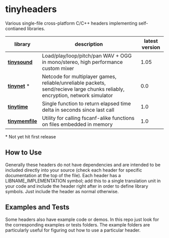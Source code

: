 # tinyheaders

Various single-file cross-platform C/C++ headers implementing self-contianed libraries.

| library | description | latest version
|---------|-------------|---------------
**[tinysound](tinysound.h)** | Load/play/loop/pitch/pan WAV + OGG in mono/stereo, high performance custom mixer | 1.05
**[tinynet](tinynet.h)** &ast; | Netcode for multiplayer games, reliable/unreliable packets, send/recieve large chunks reliably, encryption, network simulator | 0.0
**[tinytime](tinytime.h)** | Single function to return elapsed time delta in seconds since last call | 1.0
**[tinymemfile](tinymemfile.h)** | Utility for calling fscanf-alike functions on files embedded in memory | 1.0

&ast; Not yet hit first release

How to Use
----------

Generally these headers do not have dependencies and are intended to be included directly into your source (check each header for specific documentation at the top of the file). Each header has a LIBNAME_IMPLEMENTATION symbol; add this to a single translation unit in your code and include the header right after in order to define library symbols. Just include the header as normal otherwise.

Examples and Tests
------------------

Some headers also have example code or demos. In this repo just look for the corresponding examples or tests folders. The example folders are particularly useful for figuring out how to use a particular header.
